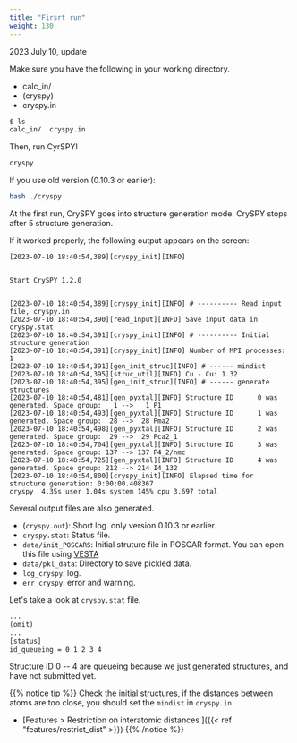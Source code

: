 ```yaml
---
title: "Firsrt run"
weight: 130
---
```


2023 July 10, update

Make sure you have the following in your working directory.

- calc_in/
- (cryspy)
- cryspy.in


``` zsh
$ ls
calc_in/  cryspy.in
```


Then, run CyrSPY!
``` zsh
cryspy
```

If you use old version (0.10.3 or earlier):
``` zsh
bash ./cryspy
```

At the first run, CrySPY goes into structure generation mode.
CrySPY stops after 5 structure generation.

If it worked properly, the following output appears on the screen:
``` text
[2023-07-10 18:40:54,389][cryspy_init][INFO] 


Start CrySPY 1.2.0


[2023-07-10 18:40:54,389][cryspy_init][INFO] # ---------- Read input file, cryspy.in
[2023-07-10 18:40:54,390][read_input][INFO] Save input data in cryspy.stat
[2023-07-10 18:40:54,391][cryspy_init][INFO] # ---------- Initial structure generation
[2023-07-10 18:40:54,391][cryspy_init][INFO] Number of MPI processes: 1
[2023-07-10 18:40:54,391][gen_init_struc][INFO] # ------ mindist
[2023-07-10 18:40:54,395][struc_util][INFO] Cu - Cu: 1.32
[2023-07-10 18:40:54,395][gen_init_struc][INFO] # ------ generate structures
[2023-07-10 18:40:54,481][gen_pyxtal][INFO] Structure ID      0 was generated. Space group:   1 -->   1 P1
[2023-07-10 18:40:54,493][gen_pyxtal][INFO] Structure ID      1 was generated. Space group:  28 -->  28 Pma2
[2023-07-10 18:40:54,498][gen_pyxtal][INFO] Structure ID      2 was generated. Space group:  29 -->  29 Pca2_1
[2023-07-10 18:40:54,704][gen_pyxtal][INFO] Structure ID      3 was generated. Space group: 137 --> 137 P4_2/nmc
[2023-07-10 18:40:54,725][gen_pyxtal][INFO] Structure ID      4 was generated. Space group: 212 --> 214 I4_132
[2023-07-10 18:40:54,800][cryspy_init][INFO] Elapsed time for structure generation: 0:00:00.408367
cryspy  4.35s user 1.04s system 145% cpu 3.697 total
```


Several output files are also generated.

- (`cryspy.out`): Short log. only version 0.10.3 or earlier.
- `cryspy.stat`: Status file.
- `data/init_POSCARS`: Initial struture file in POSCAR format.
You can open this file using [VESTA](https://jp-minerals.org/vesta/en/)<i class="fas fa-external-link-alt"></i>
- `data/pkl_data`: Directory to save pickled data.
- `log_cryspy`: log.
- `err_cryspy`: error and warning.


Let's take a look at `cryspy.stat` file.

``` txt
...
(omit)
...
[status]
id_queueing = 0 1 2 3 4
```
Structure ID 0 -- 4 are queueing because we just generated structures, and have not submitted yet.

{{% notice tip %}}
Check the initial structures, if the distances between atoms are too close, you should set the `mindist` in `cryspy.in`.
- [Features > Restriction on interatomic distances ]({{< ref "features/restrict_dist" >}})
{{% /notice %}}
